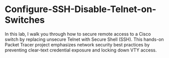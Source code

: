 # Configure-SSH-Disable-Telnet-on-Switches
In this lab, I walk you through how to secure remote access to a Cisco switch by replacing unsecure Telnet with Secure Shell (SSH). This hands-on Packet Tracer project emphasizes network security best practices by preventing clear-text credential exposure and locking down VTY access.
